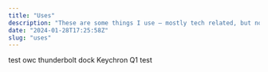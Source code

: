 ```yaml
---
title: "Uses"
description: "These are some things I use – mostly tech related, but not completely. An eternal work in progress."
date: "2024-01-28T17:25:58Z"
slug: "uses"
---
```

test
owc thunderbolt dock
Keychron Q1
test
